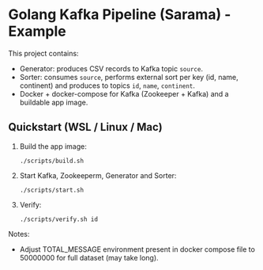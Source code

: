 # Golang Kafka Pipeline (Sarama) - Example

This project contains:
- Generator: produces CSV records to Kafka topic `source`.
- Sorter: consumes `source`, performs external sort per key (id, name, continent) and produces to topics `id`, `name`, `continent`.
- Docker + docker-compose for Kafka (Zookeeper + Kafka) and a buildable app image.

## Quickstart (WSL / Linux / Mac)

1. Build the app image:
   ```
   ./scripts/build.sh
   ```

2. Start Kafka, Zookeeperm, Generator and Sorter:
   ```
   ./scripts/start.sh
   ```

5. Verify:
   ```
   ./scripts/verify.sh id
   ```

Notes:
- Adjust TOTAL_MESSAGE environment present in docker compose file to 50000000 for full dataset (may take long).

